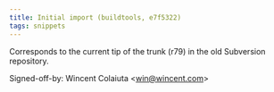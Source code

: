 ```yaml
---
title: Initial import (buildtools, e7f5322)
tags: snippets
---
```


Corresponds to the current tip of the trunk (r79) in the old Subversion repository.

Signed-off-by: Wincent Colaiuta &lt;win@wincent.com&gt;
